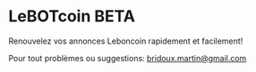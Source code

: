 # LeBOTcoin BETA
Renouvelez vos annonces Leboncoin rapidement et facilement!

Pour tout problèmes ou suggestions: bridoux.martin@gmail.com
